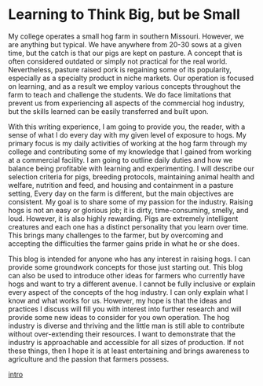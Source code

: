 # Learning to Think Big, but be Small 

My college operates a small hog farm in southern Missouri. However, we are anything but typical. We have anywhere from 20-30 sows at a given time, but the catch is that our pigs are kept on pasture. A concept that is often considered outdated or simply not practical for the real world. Nevertheless, pasture raised pork is regaining some of its popularity, especially as a specialty product in niche markets. Our operation is focused on learning, and as a result we employ various concepts throughout the farm to teach and challenge the students. We do face limitations that prevent us from experiencing all aspects of the commercial hog industry, but the skills learned can be easily transferred and built upon.

With this writing experience, I am going to provide you, the reader, with a sense of what I do every day with my given level of exposure to hogs. My primary focus is my daily activities of working at the hog farm through my college and contributing some of my knowledge that I gained from working at a commercial facility. I am going to outline daily duties and how we balance being profitable with learning and experimenting. I will describe our selection criteria for pigs, breeding protocols, maintaining animal health and welfare, nutrition and feed, and housing and containment in a pasture setting, Every day on the farm is different, but the main objectives are consistent. My goal is to share some of my passion for the industry. Raising hogs is not an easy or glorious job; it is dirty, time-consuming, smelly, and loud. However, it is also highly rewarding. Pigs are extremely intelligent creatures and each one has a distinct personality that you learn over time. This brings many challenges to the farmer, but by overcoming and accepting the difficulties the farmer gains pride in what he or she does.

This blog is intended for anyone who has any interest in raising hogs. I can provide some groundwork concepts for those just starting out. This blog can also be used to introduce other ideas for farmers who currently have hogs and want to try a different avenue. I cannot be fully inclusive or explain every aspect of the concepts of the hog industry. I can only explain what I know and what works for us. However, my hope is that the ideas and practices I discuss will fill you with interest into further research and will provide some new ideas to consider for you own operation. The hog industry is diverse and thriving and the little man is still able to contribute without over-extending their resources. I want to demonstrate that the industry is approachable and accessible for all sizes of production. If not these things, then I hope it is at least entertaining and brings awareness to agriculture and the passion that farmers possess.
   

[intro](https://github.com/chaniahoffman/01-My-Blog/blob/master/INTROBLOGPOST.md)
